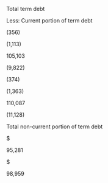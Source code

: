 Total term debt

Less: Current portion of term debt

(356)

(1,113)

105,103

(9,822)

(374)

(1,363)

110,087

(11,128)

Total non-current portion of term debt

$

95,281

$

98,959